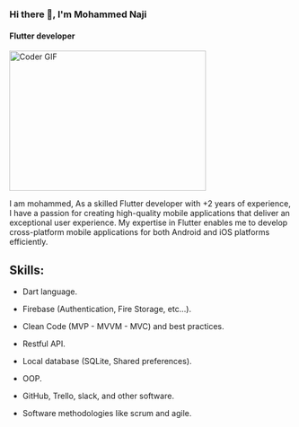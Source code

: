 ### Hi there 👋, I'm Mohammed Naji
#### Flutter developer 
<img alt="Coder GIF" height=250 width=350 src="https://magiccopy.xyz/assets/images/hadder.gif" />

I am mohammed, As a skilled Flutter developer with +2 years of experience, I have a passion for creating high-quality mobile applications that deliver an exceptional user experience. My expertise in Flutter enables me to develop cross-platform mobile applications for both Android and iOS platforms efficiently.

## Skills:
 * Dart language.

 * Firebase (Authentication, Fire Storage, etc...).
 * Clean Code (MVP - MVVM - MVC) and best practices.
 * Restful API.
 * Local database (SQLite, Shared preferences).
 * OOP.
 * GitHub, Trello, slack, and other software.
 * Software methodologies like scrum and agile.






